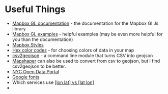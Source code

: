 # Useful Things

- [Mapbox GL documentation](https://www.mapbox.com/mapbox-gl-js/api/) - the documentation for the Mapbox Gl Js library 
- [Mapbox GL examples](https://www.mapbox.com/mapbox-gl-js/examples/) - helpful examples (may be even more helpful for you than the documentation)
- [Mapbox Styles](https://github.com/mapbox/mapbox-gl-styles)
- [Hex color codes](http://www.color-hex.com/) - for choosing colors of data in your map
- [csv2geojson](http://mapbox.github.io/csv2geojson/) - a command line module that turns CSV into geojson
-	[Mapshaper](http://mapshaper.org/) can also be used to convert from csv to geojson, but I find csv2geojson to be better.
- [NYC Open Data Portal](https://data.cityofnewyork.us/) 
- [Google fonts](https://fonts.google.com/)   
- Which services use [[lon,lat] vs [lat,lon]](https://macwright.org/lonlat/)
- 